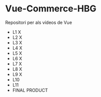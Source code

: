 # Vue-Commerce-HBG
Repositori per als vídeos de Vue

- L1 X
- L2 X
- L3 X
- L4 X
- L5 X
- L6 X
- L7 X
- L8 X
- L9 X
- L10
- L11
- FINAL PRODUCT
